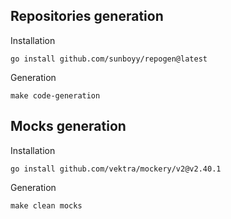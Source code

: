 
## Repositories generation

Installation
```
go install github.com/sunboyy/repogen@latest
```
Generation
```
make code-generation
```
## Mocks generation
Installation
```
go install github.com/vektra/mockery/v2@v2.40.1
```
Generation
```
make clean mocks
```
